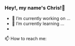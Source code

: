### Hey!, my name's Chris!👋
- 🔭 I’m currently working on ...
- 🌱 I’m currently learning ...
- 
📫 How to reach me:
